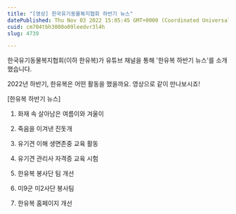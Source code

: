 ```yaml
---
title: "[영상] 한국유기동물복지협회 하반기 뉴스"
datePublished: Thu Nov 03 2022 15:05:45 GMT+0000 (Coordinated Universal Time)
cuid: cm704tbh3000o09leedvr3l4h
slug: 4739

---
```



한국유기동물복지협회(이하 한유복)가 유튜브 채널을 통해 '한유복 하반기 뉴스'를 소개했습니다.

2022년 하반기, 한유복은 어떤 활동을 했을까요. 영상으로 같이 만나보시죠!

[한유복 하반기 뉴스]

1. 화재 속 살아남은 여름이와 겨울이

2. 죽음을 이겨낸 진돗개

3. 유기견 이해 생면존중 교육 활동

4. 유기견 관리사 자격증 교육 시험

5. 한유복 봉사단 팀 개선

6. 미9군 미2사단 봉사팀

7. 한유복 홈페이지 개선